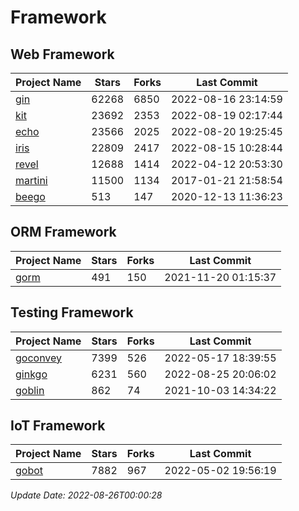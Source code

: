 # Framework

## Web Framework
| Project Name | Stars | Forks | Last Commit |
| ------------ | ----- | ----- | ----------- |
| [gin](https://github.com/gin-gonic/gin) | 62268 | 6850 | 2022-08-16 23:14:59 |
| [kit](https://github.com/go-kit/kit) | 23692 | 2353 | 2022-08-19 02:17:44 |
| [echo](https://github.com/labstack/echo) | 23566 | 2025 | 2022-08-20 19:25:45 |
| [iris](https://github.com/kataras/iris) | 22809 | 2417 | 2022-08-15 10:28:44 |
| [revel](https://github.com/revel/revel) | 12688 | 1414 | 2022-04-12 20:53:30 |
| [martini](https://github.com/go-martini/martini) | 11500 | 1134 | 2017-01-21 21:58:54 |
| [beego](https://github.com/astaxie/beego) | 513 | 147 | 2020-12-13 11:36:23 |

## ORM Framework
| Project Name | Stars | Forks | Last Commit |
| ------------ | ----- | ----- | ----------- |
| [gorm](https://github.com/jinzhu/gorm) | 491 | 150 | 2021-11-20 01:15:37 |

## Testing Framework
| Project Name | Stars | Forks | Last Commit |
| ------------ | ----- | ----- | ----------- |
| [goconvey](https://github.com/smartystreets/goconvey) | 7399 | 526 | 2022-05-17 18:39:55 |
| [ginkgo](https://github.com/onsi/ginkgo) | 6231 | 560 | 2022-08-25 20:06:02 |
| [goblin](https://github.com/franela/goblin) | 862 | 74 | 2021-10-03 14:34:22 |

## IoT Framework
| Project Name | Stars | Forks | Last Commit |
| ------------ | ----- | ----- | ----------- |
| [gobot](https://github.com/hybridgroup/gobot) | 7882 | 967 | 2022-05-02 19:56:19 |

*Update Date: 2022-08-26T00:00:28*